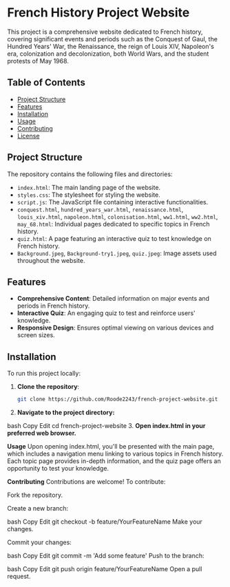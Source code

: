 # French History Project Website

This project is a comprehensive website dedicated to French history, covering significant events and periods such as the Conquest of Gaul, the Hundred Years' War, the Renaissance, the reign of Louis XIV, Napoleon's era, colonization and decolonization, both World Wars, and the student protests of May 1968.

## Table of Contents

- [Project Structure](#project-structure)
- [Features](#features)
- [Installation](#installation)
- [Usage](#usage)
- [Contributing](#contributing)
- [License](#license)

## Project Structure

The repository contains the following files and directories:

- `index.html`: The main landing page of the website.
- `styles.css`: The stylesheet for styling the website.
- `script.js`: The JavaScript file containing interactive functionalities.
- `conquest.html`, `hundred_years_war.html`, `renaissance.html`, `louis_xiv.html`, `napoleon.html`, `colonisation.html`, `ww1.html`, `ww2.html`, `may_68.html`: Individual pages dedicated to specific topics in French history.
- `quiz.html`: A page featuring an interactive quiz to test knowledge on French history.
- `Background.jpeg`, `Background-try1.jpeg`, `quiz.jpeg`: Image assets used throughout the website.

## Features

- **Comprehensive Content**: Detailed information on major events and periods in French history.
- **Interactive Quiz**: An engaging quiz to test and reinforce users' knowledge.
- **Responsive Design**: Ensures optimal viewing on various devices and screen sizes.

## Installation

To run this project locally:

1. **Clone the repository**:

   ```bash
   git clone https://github.com/Roode2243/french-project-website.git
2. **Navigate to the project directory:**

bash
Copy
Edit
cd french-project-website
3. **Open index.html in your preferred web browser.**

 **Usage**
Upon opening index.html, you'll be presented with the main page, which includes a navigation menu linking to various topics in French history. Each topic page provides in-depth information, and the quiz page offers an opportunity to test your knowledge.

**Contributing**
Contributions are welcome! To contribute:

Fork the repository.

Create a new branch:

bash
Copy
Edit
git checkout -b feature/YourFeatureName
Make your changes.

Commit your changes:

bash
Copy
Edit
git commit -m 'Add some feature'
Push to the branch:

bash
Copy
Edit
git push origin feature/YourFeatureName
Open a pull request.


